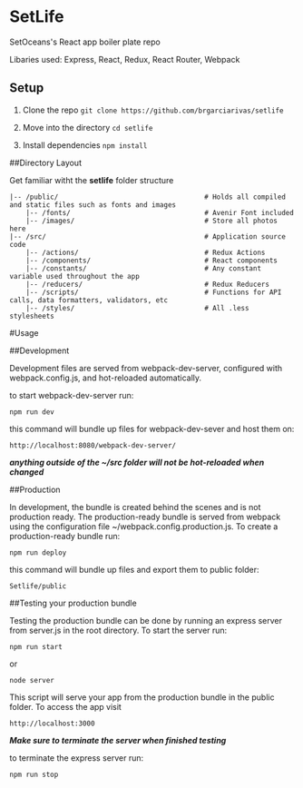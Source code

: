 # SetLife

SetOceans's React app boiler plate repo

Libaries used: Express, React, Redux, React Router, Webpack

## Setup

1. Clone the repo `git clone https://github.com/brgarciarivas/setlife`

2. Move into the directory `cd setlife`

3. Install dependencies `npm install` 

##Directory Layout

Get familiar witht the **setlife** folder structure

```
|-- /public/                                    # Holds all compiled and static files such as fonts and images
	|-- /fonts/									# Avenir Font included
	|-- /images/								# Store all photos here
|-- /src/										# Application source code
	|-- /actions/								# Redux Actions 
	|-- /components/							# React components
	|-- /constants/								# Any constant variable used throughout the app
	|-- /reducers/								# Redux Reducers
	|-- /scripts/								# Functions for API calls, data formatters, validators, etc
	|-- /styles/								# All .less stylesheets
```

#Usage

##Development

Development files are served from webpack-dev-server, configured with webpack.config.js, and hot-reloaded automatically.

to start webpack-dev-server run:

	npm run dev

this command will bundle up files for webpack-dev-sever and host them on: 

	http://localhost:8080/webpack-dev-server/

**_anything outside of the ~/src folder will not be hot-reloaded when changed_**

##Production	

In development, the bundle is created behind the scenes and is not production ready. The production-ready bundle is served from webpack using the configuration file ~/webpack.config.production.js. To create a production-ready bundle run: 

	npm run deploy

this command will bundle up files and export them to public folder:

	Setlife/public

##Testing your production bundle 

Testing the production bundle can be done by running an express server from server.js in the root directory. To start the server run:

	npm run start
	
or

	node server
	
This script will serve your app from the production bundle in the public folder. To access the app visit 

	http://localhost:3000

**_Make sure to terminate the server when finished testing_**

to terminate the express server run:

	npm run stop







